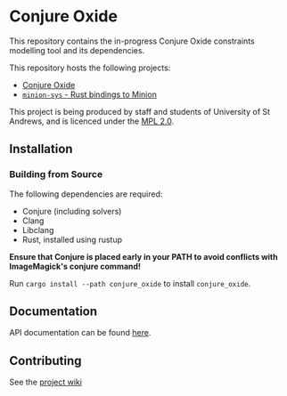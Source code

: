 # Conjure Oxide

This repository contains the in-progress Conjure Oxide constraints modelling
tool and its dependencies. 

This repository hosts the following projects:

* [Conjure Oxide](https://github.com/conjure-cp/conjure-oxide/tree/main/conjure_oxide)
* [`minion-sys` - Rust bindings to Minion](https://github.com/conjure-cp/conjure-oxide/tree/main/crates/minion-sys)

This project is being produced by staff and students of University of St
Andrews, and is licenced under the [MPL 2.0](./LICENCE).

## Installation

### Building from Source

The following dependencies are required:

* Conjure (including solvers)
* Clang 
* Libclang
* Rust, installed using rustup

**Ensure that Conjure is placed early in your PATH to avoid conflicts with
ImageMagick's conjure command!**

Run `cargo install --path conjure_oxide` to install `conjure_oxide`.



## Documentation

API documentation can be found [here](https://conjure-cp.github.io/conjure-oxide/docs/).

## Contributing

See the [project wiki](https://github.com/conjure-cp/conjure-oxide/wiki)
<!-- vim: cc=80
-->
